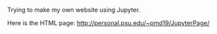 Trying to make my own website using Jupyter.

Here is the HTML page: http://personal.psu.edu/~pmd19/JupyterPage/
